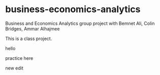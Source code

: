 # business-economics-analytics
Business and Economics Analytics group project with Bemnet Ali, Colin Bridges, Ammar Alhajmee

This is a class project.

hello

practice here

new edit